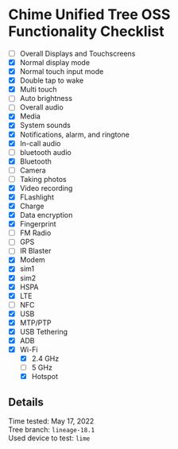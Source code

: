 # Chime Unified Tree OSS Functionality Checklist

 * [ ]  Overall Displays and Touchscreens
   * [X]  Normal display mode
   * [X]  Normal touch input mode
   * [X]  Double tap to wake
   * [X]  Multi touch
   * [ ]  Auto brightness
 * [ ]  Overall audio
   * [X]  Media
   * [X]  System sounds
   * [X]  Notifications, alarm, and ringtone
   * [X]  In-call audio
   * [ ]  bluetooth audio
 * [X]  Bluetooth
 * [ ]  Camera
   * [ ]  Taking photos
   * [X]  Video recording
   * [X]  FLashlight
 * [X]  Charge
 * [X]  Data encryption
 * [X]  Fingerprint
 * [ ]  FM Radio
 * [ ]  GPS
 * [ ]  IR Blaster
 * [X]  Modem
   * [x]  sim1
   * [X]  sim2
   * [X]  HSPA
   * [x]  LTE
 * [ ]  NFC
 * [x]  USB
   * [X]  MTP/PTP
   * [X]  USB Tethering
   * [X]  ADB
* [X]  Wi-Fi
   * [X]  2.4 GHz
   * [ ]  5 GHz
   * [X]  Hotspot

## Details

Time tested: May 17, 2022  
Tree branch: ```lineage-18.1```  
Used device to test: ```lime```
